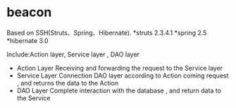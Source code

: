 # beacon
Based on  SSH(Struts、Spring、Hibernate).
*struts 2.3.4.1
*spring 2.5
*hibernate 3.0

Include:Action layer, Service layer , DAO layer
* Action Layer
Receiving and forwarding the request to the Service layer 
* Service Layer 
Connection DAO layer according to Action coming request , and returns the data to the Action
* DAO Layer
Complete interaction with the database , and return data to the Service

